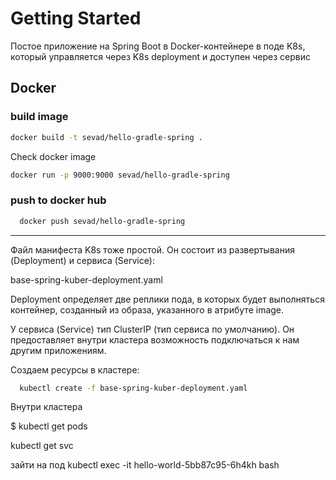 # Getting Started
Постое приложение на Spring Boot в Docker-контейнере в поде K8s, который управляется через K8s deployment
 и доступен через сервис

## Docker 

### build image 
```bash
docker build -t sevad/hello-gradle-spring .
```

Check docker image 
```bash
docker run -p 9000:9000 sevad/hello-gradle-spring
```

### push to docker hub 
```bash
  docker push sevad/hello-gradle-spring
```
--------------
Файл манифеста K8s тоже простой. Он состоит из развертывания (Deployment) и сервиса (Service):

base-spring-kuber-deployment.yaml

Deployment определяет две реплики пода, в которых будет выполняться контейнер, созданный из образа, указанного в атрибуте image.

У сервиса (Service) тип ClusterIP (тип сервиса по умолчанию). Он предоставляет внутри кластера возможность подключаться
 к нам другим приложениям.
 
 Создаем ресурсы в кластере:
 ```bash
   kubectl create -f base-spring-kuber-deployment.yaml
 ```


 Внутри кластера
 
 $ kubectl get pods
 
 kubectl get svc
 
 зайти на под 
 kubectl exec -it hello-world-5bb87c95-6h4kh bash